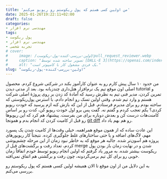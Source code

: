 ```yaml
---
title: 'من اولین کسی هستم که پول ریکوستم رو ریویو می‌کنم'
date: 2025-01-26T19:22:11+02:00
draft: false
categories:
- مهندسی نرم افزار
tags:
- پول ریکوست
- مهندسی نرم افزار
- تجربه شخصی
# cover:
#     image: /اولین-بررسی-کننده-پول-ریکوست/pull_request_reviewer.webp
#     caption: "تصویر ساخته شده توسط [DALL·E 3](https://openai.com/index/dall-e-3/)"
#     alt: "یک فردی مشغول کار با کامپیوتر است."
slug: "اولین-بررسی-کننده-پول-ریکوست"
---
```

من حدود ۱۰ سال پیش کارم رو به عنوان کارآموز بکند در شرکتی شروع کردم. محصول اصلی اون موقع تیم یک نرم‌افزار هتل‌داری چندزبانه بود. بعد از مدتی دیدن tutorial و تمرین کردن، مدیر فنی تیم به نظرش رسید که آمادهٔ کد زدن بر روی پروژهٔ اصلی شرکت هستم و وارد تیم شدم.
وقتی اولین تسک رو انجام دادم، با استرس پول‌ریکوستی که ساخته بودم رو برای مدیرم فرستادم. قبل از این که بازش کنه ازم پرسید که خودت ریویو کردی؟ یکم تعجب کردم و گفتم نه. گفت پس برو اول خودت ریویو کن، کدت رو بر اساس کامنت‌هات درست کن و بعدش دوباره برای من بفرست. پیشنهاد هم کرد که این ریویوها رو قبل از کامیت کردن کد انجام بدم و همونجا [git diff](https://git-scm.com/docs/git-diff) رو هم بهم یاد داد.

این عادت ساده که از همون موقع همراهمه، خیلی وقت‌ها از کامیت شدن یک پسورد مهم، لاگ‌های اضافه و یا حتی ساختارهای غلط جلوگیری کرده. نتیجتاً کار ریویورهای پروژه هم آسون‌تر شده. جالبه هر موقع که به خاطر نبود زمان از این مرحله چشم‌پوشی کردم، تعداد رفت و برگشت‌های قبل از merge شدن و در نهایت زمان باز بودن پول ریکوست بیشتر شده. به مرور یاد گرفتم که اولین انجام ریویو توسط خودم اتفاقاً زمان خوبی رو برای کل تیم برمی‌گردونه، چون رفت و برگشتی هم اتفاق نمی‌افته.

به این دلایل من از اون موقع تا الان همیشه اولین کسی هستم که پول ریکوستم رو بررسی می‌کنم.
